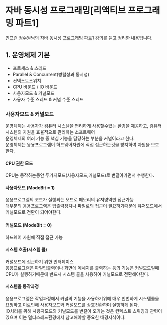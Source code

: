 # 자바 동시성 프로그래밍[리액티브 프로그래밍 파트1]

인프런 정수원님의 자바 동시성 프로그래밍 파트1 강의를 듣고 정리한 내용입니다.



## 1. 운영체제 기본  
- 프로세스 & 스레드  
- Parallel & Concurrent(병렬성과 동시성)  
- 컨텍스트스위치  
- CPU 바운드 / IO 바운드  
- 사용자모드 & 커널모드  
- 사용자 수준 스레드 & 커널 수준 스레드  

### 사용자모드 & 커널모드
운영체제는 사용자가 컴퓨터 시스템을 편리하게 사용할수있는 환경을 제공하고, 컴퓨터 시스템의 자원을 효율적으로 관리하는 소프트웨어  
운영체제의 여러 기능 중 핵심 기능을 담당하는 부분을 커널이라고 한다.  
운영체제는 응용프로그램이 하드웨어자원에 직접 접근하는것을 방지하여 자원을 보호한다.  

#### CPU 권한 모드
CPU는 동작하는동안 두가지모드(사용자모드,커널모드)로 번갈아가면서 수행한다.  

#### 사용자모드 (ModeBit = 1)
응용프로그램의 코드가 실행되는 모드로 메모리의 유저영역만 접근가능  
대부분의 응용프로그램은 입출력장치나 파일로의 접근이 필요하기때문에 유저모드에서 커널모드로 전환이 되어야한다.  

#### 커널모드 (ModeBit = 0)
하드웨어 자원에 직접 접근 가능  

#### 시스템 호출(시스템 콜)
커널모드에 접근하기 위한 인터페이스  
응용프로그램은 파일입출력이나 화면에 메세지를 출력하는 등의 기능은 커널모드일때 CPU가 실행하기때문에 반드시 시스템 콜을 사용하여 커널모드로 전환해야한다.  

#### 시스템콜 동작과정
응용프로그램은 작업과정에서 커널의 기능을 사용하기위해 매우 빈번하게 시스템콜을 요청하고 이로인해 사용자모드와 커널모드를 상호전환하며 실행하게 된다.  
IO처리를 위해 사용자모드와 커널모드를 번갈아 오가는 것은 컨텍스트 스위칭과 관련이 있으며 이는 멀티스레드환경에서 참고해야할 중요한 배경지식이다.  

